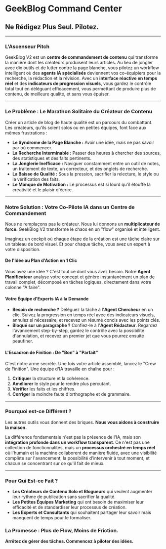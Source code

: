 # GeekBlog Command Center

## Ne Rédigez Plus Seul. Pilotez.

---

### L'Ascenseur Pitch

GeekBlog V2 est un **centre de commandement de contenu** qui transforme la manière dont les créateurs produisent leurs articles. Au lieu de jongler avec dix outils et de lutter contre la page blanche, vous pilotez un workflow intelligent où des **agents IA spécialisés** deviennent vos co-équipiers pour la recherche, la rédaction et la révision. Avec un **interface réactive en temps réel** et des **indicateurs de progression visuels**, vous gardez le contrôle total tout en déléguant efficacement, vous permettant de produire plus de contenu, de meilleure qualité, et sans vous épuiser.

---

### Le Problème : Le Marathon Solitaire du Créateur de Contenu

Créer un article de blog de haute qualité est un parcours du combattant. Les créateurs, qu'ils soient solos ou en petites équipes, font face aux mêmes frustrations :

- **Le Syndrome de la Page Blanche :** Avoir une idée, mais ne pas savoir par où commencer.
- **La Recherche Interminable :** Passer des heures à chercher des sources, des statistiques et des faits pertinents.
- **La Jonglerie Inefficace :** Naviguer constamment entre un outil de notes, un traitement de texte, un correcteur, et des onglets de recherche.
- **La Baisse de Qualité :** Sous la pression, sacrifier la relecture, le style ou la vérification des faits.
- **Le Manque de Motivation :** Le processus est si lourd qu'il étouffe la créativité et le plaisir d'écrire.

---

### Notre Solution : Votre Co-Pilote IA dans un Centre de Commandement

Nous ne remplaçons pas le créateur. Nous lui donnons un **multiplicateur de force**. GeekBlog V2 transforme le chaos en un "flow" organisé et intelligent.

Imaginez un cockpit où chaque étape de la création est une tâche claire sur un tableau de bord visuel. Et pour chaque tâche, vous avez un expert à votre disposition.

#### **De l'Idée au Plan d'Action en 1 Clic**

Vous avez une idée ? C'est tout ce dont vous avez besoin. Notre **Agent Planificateur** analyse votre concept et génère instantanément un plan de travail complet, décomposé en tâches logiques, directement dans votre colonne "À faire".

#### **Votre Équipe d'Experts IA à la Demande**

- **Besoin de recherche ?** Déléguez la tâche à l'**Agent Chercheur** en un clic. Suivez la progression en temps réel avec des indicateurs visuels, annulez si nécessaire, et recevez un résumé concis avec les points clés.
- **Bloqué sur un paragraphe ?** Confiez-le à l'**Agent Rédacteur**. Regardez l'avancement step-by-step, gardez le contrôle avec la possibilité d'annulation, et recevez un premier jet que vous pourrez ensuite peaufiner.

#### **L'Escadron de Finition : De "Bon" à "Parfait"**

C'est notre arme secrète. Une fois votre article assemblé, lancez le "Crew de Finition". Une équipe d'IA travaille en chaîne pour :

1. **Critiquer** la structure et la cohérence.
2. **Améliorer** le style pour le rendre plus percutant.
3. **Vérifier** les faits et les chiffres.
4. **Corriger** la moindre faute d'orthographe et de grammaire.

---

### Pourquoi est-ce Différent ?

Les autres outils vous donnent des briques. **Nous vous aidons à construire la maison.**

La différence fondamentale n'est pas la présence de l'IA, mais son **intégration profonde dans un workflow transparent**. Ce n'est pas une collection de fonctionnalités, mais un **processus orchestré en temps réel** où l'humain et la machine collaborent de manière fluide, avec une visibilité complète sur l'avancement, la possibilité d'intervenir à tout moment, et chacun se concentrant sur ce qu'il fait de mieux.

---

### Pour Qui Est-ce Fait ?

- **Les Créateurs de Contenu Solo et Blogueurs** qui veulent augmenter leur rythme de publication sans sacrifier la qualité.
- **Les Petites Équipes Marketing** qui ont besoin de maximiser leur efficacité et de standardiser leur processus de création.
- **Les Experts et Consultants** qui souhaitent partager leur savoir mais manquent de temps pour le formaliser.

### La Promesse : Plus de Flow, Moins de Friction.

**Arrêtez de gérer des tâches. Commencez à piloter des idées.**
